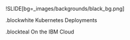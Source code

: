 !SLIDE[bg=_images/backgrounds/black_bg.png]

.blockwhite Kubernetes Deployments

.blockteal On the IBM Cloud
